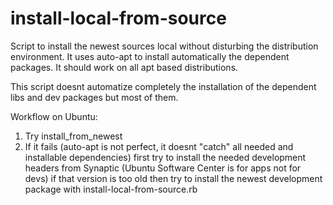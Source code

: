install-local-from-source
=========================

Script to install the newest sources local without disturbing the distribution environment.
It uses auto-apt to install automatically the dependent packages.
It should work on all apt based distributions.

This script doesnt automatize completely the installation of the dependent libs and dev packages but most of them.

Workflow on Ubuntu:
1. Try install_from_newest
2. If it fails (auto-apt is not perfect, it doesnt "catch" all needed and installable dependencies)
   first try to install the needed development headers from Synaptic (Ubuntu Software Center is for apps not for devs)
   if that version is too old then try to install the newest development package with install-local-from-source.rb
   
   

